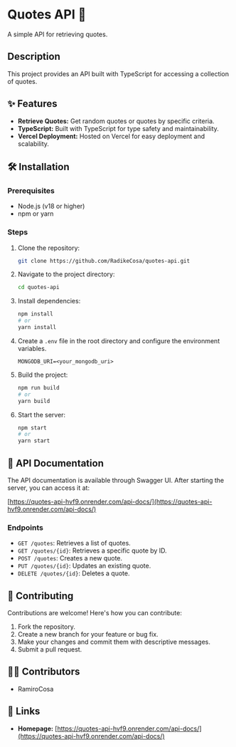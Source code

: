 # Quotes API 🚀

A simple API for retrieving quotes.

## Description

This project provides an API built with TypeScript for accessing a collection of quotes.

## ✨ Features

- **Retrieve Quotes:** Get random quotes or quotes by specific criteria.
- **TypeScript:** Built with TypeScript for type safety and maintainability.
- **Vercel Deployment:** Hosted on Vercel for easy deployment and scalability.

## 🛠️ Installation

### Prerequisites

- Node.js (v18 or higher)
- npm or yarn

### Steps

1.  Clone the repository:

    ```bash
    git clone https://github.com/RadikeCosa/quotes-api.git
    ```

2.  Navigate to the project directory:

    ```bash
    cd quotes-api
    ```

3.  Install dependencies:

    ```bash
    npm install
    # or
    yarn install
    ```

4.  Create a `.env` file in the root directory and configure the environment variables.

    ```
    MONGODB_URI=<your_mongodb_uri>
    ```

5.  Build the project:

    ```bash
    npm run build
    # or
    yarn build
    ```

6.  Start the server:

    ```bash
    npm start
    # or
    yarn start
    ```

## 📜 API Documentation

The API documentation is available through Swagger UI. After starting the server, you can access it at:

[https://quotes-api-hvf9.onrender.com/api-docs/](https://quotes-api-hvf9.onrender.com/api-docs/)

### Endpoints

- `GET /quotes`: Retrieves a list of quotes.
- `GET /quotes/{id}`: Retrieves a specific quote by ID.
- `POST /quotes`: Creates a new quote.
- `PUT /quotes/{id}`: Updates an existing quote.
- `DELETE /quotes/{id}`: Deletes a quote.

## 🤝 Contributing

Contributions are welcome! Here's how you can contribute:

1.  Fork the repository.
2.  Create a new branch for your feature or bug fix.
3.  Make your changes and commit them with descriptive messages.
4.  Submit a pull request.

## 🧑‍💻 Contributors

- RamiroCosa

## 🔗 Links

- **Homepage:** [https://quotes-api-hvf9.onrender.com/api-docs/](https://quotes-api-hvf9.onrender.com/api-docs/)
